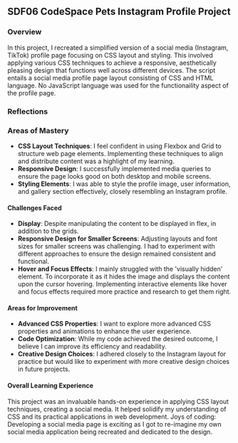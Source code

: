 ## **SDF06 CodeSpace Pets Instagram Profile Project**

### Overview

In this project, I recreated a simplified version of a social media (Instagram, TikTok) profile page focusing on CSS layout and styling. This involved applying various CSS techniques to achieve a responsive, aesthetically pleasing design that functions well across different devices. The script entails a social media profile page layout consisting of CSS and HTML language. No JavaScript language was used for the functionaility aspect of the profile page.

### Reflections

### Areas of Mastery

- **CSS Layout Techniques**: I feel confident in using Flexbox and Grid to structure web page elements. Implementing these techniques to align and distribute content was a highlight of my learning.
- **Responsive Design**: I successfully implemented media queries to ensure the page looks good on both desktop and mobile screens.
- **Styling Elements**: I was able to style the profile image, user information, and gallery section effectively, closely resembling an Instagram profile.

#### Challenges Faced
- **Display**: Despite manipulating the content to be displayed in flex, in addition to the grids.
- **Responsive Design for Smaller Screens**: Adjusting layouts and font sizes for smaller screens was challenging. I had to experiment with different approaches to ensure the design remained consistent and functional.
- **Hover and Focus Effects**: I mainly struggled with the 'visually hidden' element. To incorporate it as it hides the image and displays the content upon the cursor hovering. Implementing interactive elements like hover and focus effects required more practice and research to get them right.

#### Areas for Improvement

- **Advanced CSS Properties**: I want to explore more advanced CSS properties and animations to enhance the user experience.
- **Code Optimization**: While my code achieved the desired outcome, I believe I can improve its efficiency and readability.
- **Creative Design Choices**: I adhered closely to the Instagram layout for practice but would like to experiment with more creative design choices in future projects.

#### Overall Learning Experience

This project was an invaluable hands-on experience in applying CSS layout techniques, creating a social media. It helped solidify my understanding of CSS and its practical applications in web development. Joys of coding: Developing a social media page is exciting as I got to re-imagine my own social media application being recreated and dedicated to the design.


